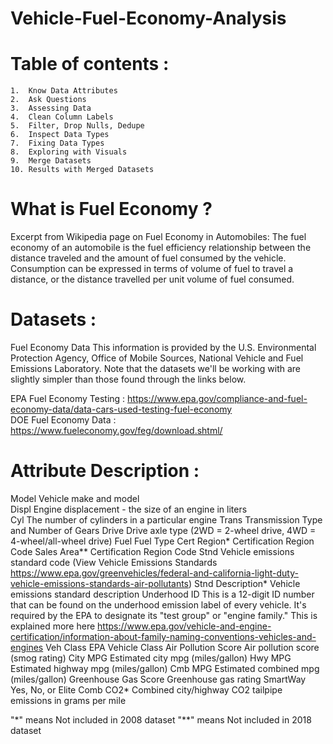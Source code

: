 # Vehicle-Fuel-Economy-Analysis
# Table of contents :
    1.  Know Data Attributes
    2.  Ask Questions
    3.  Assessing Data
    4.  Clean Column Labels
    5.  Filter, Drop Nulls, Dedupe
    6.  Inspect Data Types
    7.  Fixing Data Types
    8.  Exploring with Visuals
    9.  Merge Datasets
    10. Results with Merged Datasets

# What is Fuel Economy ?
Excerpt from Wikipedia page on Fuel Economy in Automobiles: The fuel economy of an automobile is the fuel efficiency relationship between the distance traveled and the amount of fuel consumed by the vehicle. Consumption can be expressed in terms of volume of fuel to travel a distance, or the distance travelled per unit volume of fuel consumed.

# Datasets :
Fuel Economy Data This information is provided by the U.S. Environmental Protection Agency, Office of Mobile Sources, National Vehicle and Fuel Emissions Laboratory. Note that the datasets we'll be working with are slightly simpler than those found through the links below.

EPA Fuel Economy Testing : https://www.epa.gov/compliance-and-fuel-economy-data/data-cars-used-testing-fuel-economy \
DOE Fuel Economy Data : https://www.fueleconomy.gov/feg/download.shtml/ 

# Attribute Description :
    
Model Vehicle make and model \
Displ Engine displacement - the size of an engine in liters \
Cyl The number of cylinders in a particular engine
Trans Transmission Type and Number of Gears
Drive Drive axle type (2WD = 2-wheel drive, 4WD = 4-wheel/all-wheel drive)
Fuel Fuel Type
Cert Region* Certification Region Code
Sales Area** Certification Region Code
Stnd Vehicle emissions standard code (View Vehicle Emissions Standards https://www.epa.gov/greenvehicles/federal-and-california-light-duty-vehicle-emissions-standards-air-pollutants)
Stnd Description* Vehicle emissions standard description
Underhood ID This is a 12-digit ID number that can be found on the underhood emission label of every vehicle. It's required by the EPA to designate its "test group" or "engine family." This is explained more here https://www.epa.gov/vehicle-and-engine-certification/information-about-family-naming-conventions-vehicles-and-engines
Veh Class EPA Vehicle Class
Air Pollution Score Air pollution score (smog rating)
City MPG Estimated city mpg (miles/gallon)
Hwy MPG Estimated highway mpg (miles/gallon)
Cmb MPG Estimated combined mpg (miles/gallon)
Greenhouse Gas Score Greenhouse gas rating
SmartWay Yes, No, or Elite
Comb CO2* Combined city/highway CO2 tailpipe emissions in grams per mile

"*" means Not included in 2008 dataset "**" means Not included in 2018 dataset
